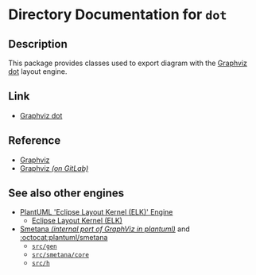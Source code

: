 # Directory Documentation for `dot`

## Description
This package provides classes used to export diagram with the [Graphviz dot](https://plantuml.com/graphviz-dot) layout engine.

## Link
- [Graphviz dot](https://plantuml.com/graphviz-dot)

## Reference
- [Graphviz](https://graphviz.org)
- [Graphviz _(on GitLab)_](https://gitlab.com/graphviz/graphviz/)

## See also other engines
- [PlantUML 'Eclipse Layout Kernel (ELK)' Engine](https://plantuml.com/elk)
  - [Eclipse Layout Kernel (ELK)](https://eclipse.dev/elk/)
- [Smetana _(internal port of GraphViz in plantuml)_](https://plantuml.com/smetana02) and [:octocat:plantuml/smetana](https://github.com/plantuml/smetana)
  - [`src/gen`](../../../../gen)
  - [`src/smetana/core`](../../../../smetana/core)
  - [`src/h`](../../../../h)
